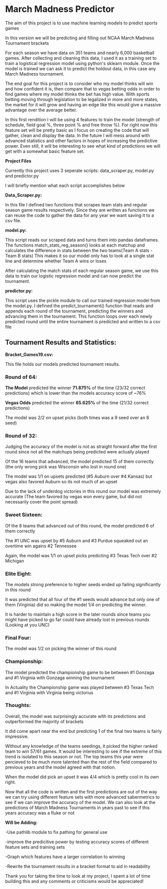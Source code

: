 # March Madness Predictor 

The aim of this project is to use machine learning models to predict sports games

In this version we will be predicting and filling out NCAA March Madness Tournament brackets

For each season we have data on 351 teams and nearly 6,000 basketball games.
After collecting and cleaning this data, I used it as a training set to train a logistical regression model using python's sklearn module. 
Once the model is trained we can ask it to predict the holdout data, in this case any March Madness tournament.


The end goal for this project is to consider who my model thinks will win and how confident it is, then compare that to vegas betting odds in order to find games where my model thinks the bet has high value.
With sports betting moving through legislation to be legalized in more and more states, the market for it will grow and
having an edge like this would give a massive advantage over the average better.

In this first rendition I will be using 4 features to train the model (strength of schedule, field goal %, three point % and free throw %). For right now this feature set will be pretty basic as I focus on creating the code that will gather, clean and display the data. In the future I will mess around with advanced statistics and other factors in hopes of increasing the predictive power. Even still, it will be interesting to see what kind of predictions we will get with a somewhat basic feature set.

**Project Files**

Currently this project uses 3 seperate scripts: data_scraper.py, model.py and predictor.py 

I will briefly mention what each script accomplishes below


**Data_Scraper.py:**

In this file I defined two functions that scrapes team stats and regular season game results respectively. 
Since they are written as functions we can reuse the code to gather the data for any year we want saving it to a csv file. 


**model.py:**

This script reads our scraped data and turns them into pandas dataframes. The functions match_stats_reg_season() looks at each matchup and calculates the difference in stats between the two teams(Team A stats - Team B stats) This makes it so our model only has to look at a single stat line and determine whether Team A wins or loses


After calculating the match stats of each regular season game, we use this data to train our logistic regression model and can now predict the tournament.


**predictor.py:**

This script uses the pickle module to call our trained regression model from the model.py. I defined the predict_tournament() function that reads and appends each round of the tournament, predicting the winners and advancing them in the tournament. This function loops over each newly predicted round until the entire tournament is predicted and written to a csv file 

## Tournament Results and Statistics:

**Bracket_Games19.csv:**

This file holds our models predicted tournament results.

### Round of 64: 

**The Model** predicted the winner **71.875%** of the time (23/32 correct predictions) which is lower than the models accuracy score of ~76%

**Vegas Odds** predicted the winner **65.625%** of the time (21/32 correct predictions)

The model was 2/2 on upset picks (both times was a 9 seed over an 8 seed)

### Round of 32:

Judging the accuracy of the model is not as straight forward after the first round since not all the matchups being predicted were actually played

Of the 16 teams that advanced, the model predicted 15 of them correctly (the only wrong pick was Wisconsin who lost in round one)

The model was 1/1 on upsets predicted (#5 Auburn over #4 Kansas) but vegas also favored Auburn so its not much of an upset

Due to the lack of underdog victories in this round our model was extremely accurate (The team favored by vegas won every game, but did not necessarily cover the point spread)

### Sweet Sixteen:

Of the 8 teams that advanced out of this round, the model predicted 6 of them correctly

The #1 UNC was upset by #5 Auburn and #3 Purdue squeaked out an overtime win agains #2 Tennessee

Again, the model was 1/1 on upset picks predicting #3 Texas Tech over #2 Michigan 

### Elite Eight:

The models strong preference to higher seeds ended up failing significantly in this round

It was predicted that all four of the #1 seeds would advance but only one of them (Virginia) did so making the model 1/4 on predicting the winner.

It is harder to maintain a high score in the later rounds since teams you might have picked to go far could have already lost in previous rounds (Looking at you UNC)

### Final Four:

The model was 1/2 on picking the winner of this round

### Championship:

The model predicted the championship game to be between #1 Gonzaga and #1 Virginia with Gonzaga winning the tournament

In Actuality the Championship game was played between #3 Texas Tech and #1 Virginia with Virginia being victorius

### Thoughts:

Overall, the model was surprisingly accurate with its predictions and outperformed the majority of brackets

It did come apart near the end but predicting 1 of the final two teams is fairly impressive. 

Without any knowledge of the teams seedings, it picked the higher ranked team to win 57/61 games. It would be interesting to see if the extreme of this trend is isolated to this season or not. The top teams this year were percieved to be much more talented than the rest of the field compared to previous years and the model agreed with that notion.

When the model did pick an upset it was 4/4 which is pretty cool in its own right.

Now that all the code is written and the first predictions are out of the way we can try using different feature sets with more advanced sabermetrics to see if we can improve the accuracy of the model. We can also look at the predictions of March Madness Tournaments in years past to see if this years accuracy was a fluke or not


**Will be Adding:**

-Use pathlib module to fix pathing for general use

-improve the predicitive power by testing accuracy scores of different feature sets and training sets

-Graph which features have a larger correlation to winning

-Rewrite the tournament results in a bracket format to aid in readability


Thank you for taking the time to look at my project, I spent a lot of time building this and any comments or criticisms would be appreciated!
